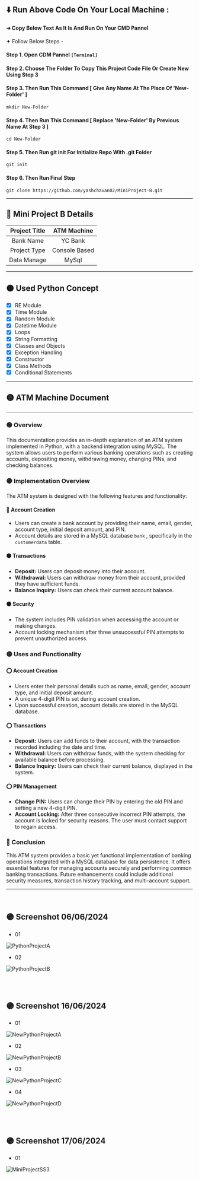 ## ⬇️ **Run Above Code On Your Local Machine :** 
#### ➜ Copy Below Text As It Is And Run On Your CMD Pannel 
 ✦ Follow Below Steps -

#### Step 1. Open CDM Pannel `[Terminal]`
#### Step 2. Choose The Folder To Copy This Project Code File Or Create New Using Step 3
#### Step 3. Then Run This Command [ Give Any Name At The Place Of 'New-Folder' ]
```
mkdir New-Folder
```
#### Step 4.  Then Run This Command [ Replace 'New-Folder' By Previous Name At Step 3 ]
```
cd New-Folder
```
#### Step 5. Then Run git init For Initialize Repo With .git Folder  
```
git init
```
#### Step 6. Then Run Final Step 
```
git clone https://github.com/yashchavan02/MiniProject-B.git
```
---

## 🔵 Mini Project B Details

|Project Title| ATM Machine       |
|:-----------:|:-----------------:|
|Bank Name    |YC Bank            |
|Project Type |Console Based      |
|Data Manage  |MySql              |

---

## 🟤 Used Python Concept
- [x] RE Module
- [x] Time Module
- [x] Random Module
- [x] Datetime Module
- [x] Loops
- [x] String Formatting
- [x] Classes and Objects
- [x] Exception Handling
- [x] Constructor 
- [x] Class Methods
- [x] Conditional Statements

---

## 🟡 ATM Machine Document

---

###      🟢 Overview
This documentation provides an in-depth explanation of an ATM system implemented in Python, with a backend integration using MySQL. The system allows users to perform various banking operations such as creating accounts, depositing money, withdrawing money, changing PINs, and checking balances.

### 🟣 Implementation Overview
The ATM system is designed with the following features and functionality:

#### 🔵 Account Creation
- Users can create a bank account by providing their name, email, gender, account type, initial deposit amount, and PIN.
- Account details are stored in a MySQL database `bank` , specifically in the `customerdata` table.

#### 🟠 Transactions
- **Deposit:** Users can deposit money into their account.
- **Withdrawal:** Users can withdraw money from their account, provided they have sufficient funds.
- **Balance Inquiry:** Users can check their current account balance.

#### 🟤 Security
- The system includes PIN validation when accessing the account or making changes.
- Account locking mechanism after three unsuccessful PIN attempts to prevent unauthorized access.

### 🟡 Uses and Functionality

#### ⭕ Account Creation
- Users enter their personal details such as name, email, gender, account type, and initial deposit amount.
- A unique 4-digit PIN is set during account creation.
- Upon successful creation, account details are stored in the MySQL database.

#### ⭕ Transactions
- **Deposit:** Users can add funds to their account, with the transaction recorded including the date and time.
- **Withdrawal:** Users can withdraw funds, with the system checking for available balance before processing.
- **Balance Inquiry:** Users can check their current balance, displayed in the system.

#### ⭕ PIN Management
- **Change PIN:** Users can change their PIN by entering the old PIN and setting a new 4-digit PIN.
- **Account Locking:** After three consecutive incorrect PIN attempts, the account is locked for security reasons. The user must contact support to regain access.

### 🔴 Conclusion
This ATM system provides a basic yet functional implementation of banking operations integrated with a MySQL database for data persistence. It offers essential features for managing accounts securely and performing common banking transactions. Future enhancements could include additional security measures, transaction history tracking, and multi-account support.


---
<br/>

## 🟣 Screenshot 06/06/2024
- 01

![PythonProjectA](https://github.com/yashchavan02/MiniProject-B/assets/152779289/fd8069a9-1a78-4a67-af1f-5359f2c3d812)

- 02

![PythonProjectB](https://github.com/yashchavan02/MiniProject-B/assets/152779289/971d494d-f898-4d48-b858-e3f0f9237294)

<br/><br/>

## 🟣 Screenshot 16/06/2024
- 01
  
![NewPythonProjectA](https://github.com/yashchavan02/MiniProject-B/assets/152779289/c3909d86-026c-4c9b-8af4-b53041d9151c)

- 02
 
![NewPythonProjectB](https://github.com/yashchavan02/MiniProject-B/assets/152779289/505a4174-2b6f-4626-a2ef-16070b65bbea)

- 03
  
![NewPythonProjectC](https://github.com/yashchavan02/MiniProject-B/assets/152779289/c6bb3abb-bf7d-434f-9fa4-a1aa970d6e8f)

- 04

![NewPythonProjectD](https://github.com/yashchavan02/MiniProject-B/assets/152779289/d87f765e-03b8-4b1e-bfc8-d1cda610d2fb)

<br/><br/>

## 🟣 Screenshot 17/06/2024
- 01

![MiniProjectSS3](https://github.com/yashchavan02/MiniProject-B/assets/152779289/79cd755c-a072-4360-acce-75562f63ddea)

